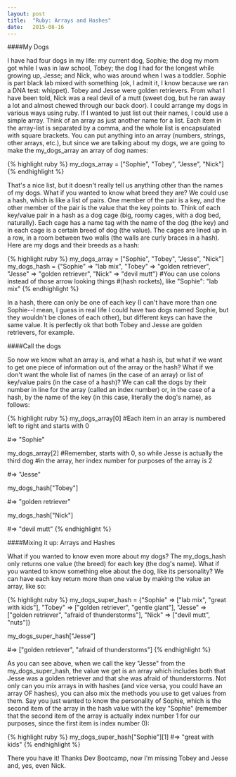 ```yaml
---
layout: post
title:  "Ruby: Arrays and Hashes"
date:   2015-08-16
---
```


####My Dogs

<p class="intro"><span class="dropcap">I</span> have had four dogs in my life: my current dog, Sophie; the dog my mom got while I was in law school, Tobey; the dog I had for the longest while growing up, Jesse; and Nick, who was around when I was a toddler. Sophie is part black lab mixed with something (ok, I admit it, I know because we ran a DNA test: whippet). Tobey and Jesse were golden retrievers. From what I have been told, Nick was a real devil of a mutt (sweet dog, but he ran away a lot and almost chewed through our back door). I could arrange my dogs in various ways using ruby. If I wanted to just list out their names, I could use a simple array. Think of an array as just another name for a list. Each item in the array-list is separated by a comma, and the whole list is encapsulated with square brackets. You can put anything into an array (numbers, strings, other arrays, etc.), but since we are talking about my dogs, we are going to make the my_dogs_array an array of dog names:</p>

{% highlight ruby %}
my_dogs_array = ["Sophie", "Tobey", "Jesse", "Nick"]
{% endhighlight %}

That's a nice list, but it doesn't really tell us anything other than the names of my dogs. What if you wanted to know what breed they are? We could use a hash, which is like a list of pairs. One member of the pair is a key, and the other member of the pair is the value that the key points to. Think of each key/value pair in a hash as a dog cage (big, roomy cages, with a dog bed, naturally). Each cage has a name tag with the name of the dog (the key) and in each cage is a certain breed of dog (the value). The cages are lined up in a row, in a room between two walls (the walls are curly braces in a hash). Here are my dogs and their breeds as a hash:

{% highlight ruby %}
my_dogs_array = ["Sophie", "Tobey", "Jesse", "Nick"]
my_dogs_hash = {"Sophie" => "lab mix", "Tobey" => "golden retriever",
                "Jesse" => "golden retriever", "Nick" => "devil mutt"}
#You can use colons instead of those arrow looking things
#(hash rockets), like "Sophie": "lab mix"
{% endhighlight %}

In a hash, there can only be one of each key (I can't have more than one Sophie--I mean, I guess in real life I could have two dogs named Sophie, but they wouldn't be clones of each other), but different keys can have the same value. It is perfectly ok that both Tobey and Jesse are golden retrievers, for example.

####Call the dogs

So now we know what an array is, and what a hash is, but what if we want to get one piece of information out of the array or the hash? What if we don't want the whole list of names (in the case of an array) or list of key/value pairs (in the case of a hash)? We can call the dogs by their number in line for the array (called an index number) or, in the case of a hash, by the name of the key (in this case, literally the dog's name), as follows:

{% highlight ruby %}
my_dogs_array[0]
#Each item in an array is numbered left to right and starts with 0

#=> "Sophie"

my_dogs_array[2]
#Remember, starts with 0, so while Jesse is actually the third dog
#in the array, her index number for purposes of the array is 2

#=> "Jesse"

my_dogs_hash["Tobey"]

#=> "golden retriever"

my_dogs_hash["Nick"]

#=> "devil mutt"
{% endhighlight %}

####Mixing it up: Arrays and Hashes

What if you wanted to know even more about my dogs? The my_dogs_hash only returns one value (the breed) for each key (the dog's name). What if you wanted to know something else about the dog, like its personality? We can have each key return more than one value by making the value an array, like so:

{% highlight ruby %}
my_dogs_super_hash = {"Sophie" => ["lab mix", "great with kids"],
                    "Tobey" => ["golden retriever", "gentle giant"],
                    "Jesse" => ["golden retriever", "afraid of
                    thunderstorms"], "Nick" => ["devil mutt", "nuts"]}

my_dogs_super_hash["Jesse"]

#=> ["golden retriever", "afraid of thunderstorms"]
{% endhighlight %}

As you can see above, when we call the key "Jesse" from the my_dogs_super_hash, the value we get is an array which includes both that Jesse was a golden retriever and that she was afraid of thunderstorms. Not only can you mix arrays in with hashes (and vice versa, you could have an array OF hashes), you can also mix the methods you use to get values from them. Say you just wanted to know the personality of Sophie, which is the second item of the array in the hash value with the key "Sophie" (remember that the second item of the array is actually index number 1 for our purposes, since the first item is index number 0):

{% highlight ruby %}
my_dogs_super_hash["Sophie"][1]
#=> "great with kids"
{% endhighlight %}

There you have it! Thanks Dev Bootcamp, now I'm missing Tobey and Jesse and, yes, even Nick.
